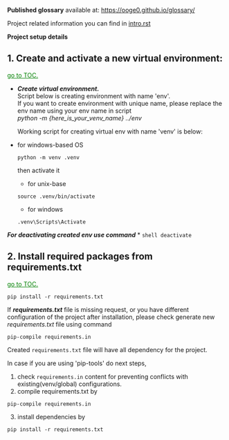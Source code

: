 **Published glossary** available at: https://ooge0.github.io/glossary/

Project related information you can find in [intro.rst](docs/intro.rst)

**Project setup details**
## 1. Create and activate a new virtual environment:
<a href="#toc" style="color: green;">go to TOC.</a>

- **_Create virtual environment._**\
  Script below is creating environment with name 'env'.\
  If you want to create environment with unique name, please replace the env name using your env name in script\
  _python -m {here_is_your_venv_name} ../env_

  Working script for creating virtual env with name 'venv' is below:
* for windows-based OS
   ```shell
   python -m venv .venv
   ```
  
  then activate it
    * for unix-base
  ```shell
  source .venv/bin/activate
  ```
    * for windows
  ```shell
  .venv\Scripts\Activate
  ```

**_For deactivating created env use command_**
*
    ```shell
    deactivate
    ```


## 2. Install required packages from requirements.txt
<a href="#toc" style="color: green;">go to TOC.</a>

```shell
pip install -r requirements.txt
```

If **_requirements.txt_** file is missing request, or you have different configuration of the project after installation, please check generate new  _requirements.txt_ file using command 

```shell
pip-compile requirements.in
```
Created `requirements.txt` file will have all dependency for the project.

In case if you are using 'pip-tools' do next steps, 
1. check `requirements.in` content for preventing conflicts with existing(venv/global) configurations. 
2. compile requirements.txt by

```shell
pip-compile requirements.in
```

3. install dependencies by

```shell
pip install -r requirements.txt  
```

